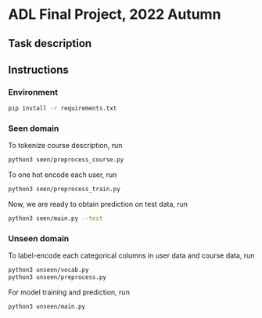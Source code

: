 # ADL Final Project, 2022 Autumn
## Task description

## Instructions
### Environment
```bash
pip install -r requirements.txt
```

### Seen domain
To tokenize course description, run
```bash
python3 seen/preprocess_course.py
```

To one hot encode each user, run
```bash
python3 seen/preprocess_train.py
```

Now, we are ready to obtain prediction on test data, run
```bash
python3 seen/main.py --test
```

### Unseen domain
To label-encode each categorical columns in user data and course data, run
```bash
python3 unseen/vocab.py
python3 unseen/preprocess.py
```
For model training and prediction, run
```bash
python3 unseen/main.py
```